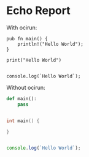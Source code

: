 # Echo Report

<!-- ocirun python python echo.py oui non -->
<!-- ocirun python python echo.py another echo for fun -->
<!-- ocirun alpine yes 42 | head -n4 | sed -z "s/\n/  \n/g" -->

With ocirun:

```rust,ocirun
pub fn main() {
    println!("Hello World");
}
```

```python,ocirun
print("Hello World")
```

```ts,ocirun

console.log(`Hello World`);

```

Without ocirun:

```python
def main():
    pass
```

```c++

int main() {

}

```

```ts

console.log(`Hello World`);

```
